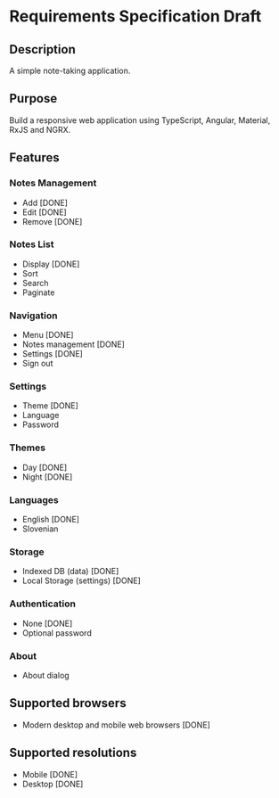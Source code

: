 # Requirements Specification Draft

## Description

A simple note-taking application.



## Purpose

Build a responsive web application using TypeScript, Angular, Material, RxJS and NGRX.



## Features

### Notes Management
 - Add [DONE]
 - Edit [DONE]
 - Remove [DONE]

### Notes List
  - Display [DONE]
  - Sort
  - Search
  - Paginate

### Navigation
 - Menu [DONE]
 - Notes management [DONE]
 - Settings [DONE]
 - Sign out

### Settings
 - Theme [DONE]
 - Language
 - Password

### Themes
 - Day [DONE]
 - Night [DONE]

### Languages
 - English [DONE]
 - Slovenian

### Storage
 - Indexed DB (data) [DONE]
 - Local Storage (settings) [DONE]

### Authentication
  - None [DONE]
  - Optional password

### About
 - About dialog



## Supported browsers
 - Modern desktop and mobile web browsers [DONE]



## Supported resolutions
 - Mobile [DONE]
 - Desktop [DONE]
